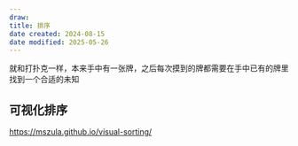 ```yaml
---
draw:
title: 排序
date created: 2024-08-15
date modified: 2025-05-26
---
```


就和打扑克一样，本来手中有一张牌，之后每次摸到的牌都需要在手中已有的牌里找到一个合适的未知

## 可视化排序

https://mszula.github.io/visual-sorting/
